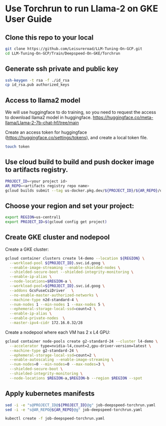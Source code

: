 # Use Torchrun to run Llama-2 on GKE User Guide
## Clone this repo to your local
```bash
git clone https://github.com/Leisureroad/LLM-Tuning-On-GCP.git
cd LLM-Tuning-On-GCP/Train/Deepspeed-On-GKE/Torchrun
```

## Generate ssh private and public key
```bash
ssh-keygen -t rsa -f ./id_rsa
cp id_rsa.pub authorized_keys
```

## Access to llama2 model
We will use huggingface to do training, so you need to request the access to download llama2 model in huggingface.
https://huggingface.co/meta-llama/Llama-2-7b-chat-hf/tree/main

Create an access token for huggingface (https://huggingface.co/settings/tokens), and create a local token file.
```bash
touch token
```

## Use cloud build to build and push docker image to artifacts registry.
```bash
PROJECT_ID=<your project id>
AR_REPO=<artifacts registry repo name>
gcloud builds submit --tag us-docker.pkg.dev/${PROJECT_ID}/${AR_REPO}/deepspeed-chat:torchrun
```

## Choose your region and set your project:
```bash
export REGION=us-central1
export PROJECT_ID=$(gcloud config get project)
```
## Create GKE cluster and nodepool
Create a GKE cluster:
```bash
gcloud container clusters create l4-demo --location ${REGION} \
  --workload-pool ${PROJECT_ID}.svc.id.goog \
  --enable-image-streaming --enable-shielded-nodes \
  --shielded-secure-boot --shielded-integrity-monitoring \
  --enable-ip-alias \
  --node-locations=$REGION-a \
  --workload-pool=${PROJECT_ID}.svc.id.goog \
  --addons GcsFuseCsiDriver   \
  --no-enable-master-authorized-networks \
  --machine-type n2d-standard-4 \
  --num-nodes 1 --min-nodes 1 --max-nodes 5 \
  --ephemeral-storage-local-ssd=count=2 \
  --enable-ip-alias \
  --enable-private-nodes  \
  --master-ipv4-cidr 172.16.0.32/28
```

Create a nodepool where each VM has 2 x L4 GPU:
```bash
gcloud container node-pools create g2-standard-24 --cluster l4-demo \
  --accelerator type=nvidia-l4,count=2,gpu-driver-version=latest \
  --machine-type g2-standard-24 \
  --ephemeral-storage-local-ssd=count=2 \
  --enable-autoscaling --enable-image-streaming \
  --num-nodes=0 --min-nodes=0 --max-nodes=3 \
  --shielded-secure-boot \
  --shielded-integrity-monitoring \
  --node-locations $REGION-a,$REGION-b --region $REGION --spot
```

## Apply kubernetes manifests
```bash
sed -i -e "s@PROJECT_ID@${PROJECT_ID}@g" job-deepspeed-torchrun.yaml
sed -i -e "s@AR_REPO@${AR_REPO}@g" job-deepspeed-torchrun.yaml

kubectl create -f job-deepspeed-torchrun.yaml
```
